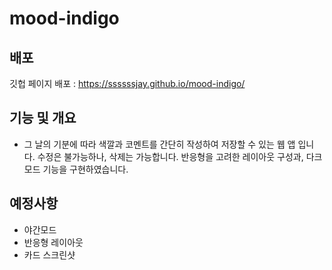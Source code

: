# mood-indigo

## 배포
깃헙 페이지 배포 : https://ssssssjay.github.io/mood-indigo/

## 기능 및 개요
- 그 날의 기분에 따라 색깔과 코멘트를 간단히 작성하여 저장할 수 있는 웹 앱 입니다.
수정은 불가능하나, 삭제는 가능합니다. 반응형을 고려한 레이아웃 구성과, 다크모드 기능을 구현하였습니다.

## 예정사항
- 야간모드
- 반응형 레이아웃
- 카드 스크린샷
